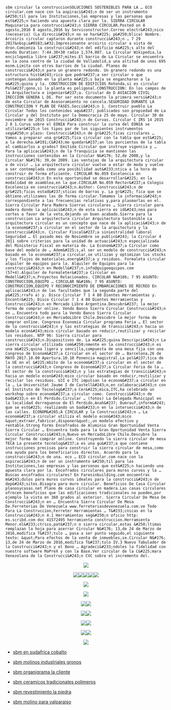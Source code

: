 
```
sbm circular la construccionSOLUCIONES SOSTENIBLES PARA LA … ECO circular.com nace con la aspiraci&#243;n de ser un instrumento &#250;til para las Instituciones,las empresas y las personas que est&#225;n haciendo una apuesta clara por la. SIERRA CIRCULAR Maquinaria para construcci&#243;n SIERRA CIRCULAR.Posted on 8 agosto,2016 8 agosto,2016 by Serviconstructor.Correo electr&#243;nico (necesario) (La direcci&#243;n no se har&#225; p&#250;blica) Nombre. Arcoiris circular captaron durante construcci&#243;n … 7 29 2017&nbsp;&#0183;&#32;Impresionante arcoiris circular a vista de dron.Comienza la construcci&#243;n del edificio m&#225;s alto del mundo Duration: 7:44.30+30 radio 1,574,087. La Circular Wikipedia,la enciclopedia libre L&#237;mites.El barrio de La Circular se encuentra en la zona centro de la ciudad de Valladolid,a una altitud de unos 695 msnm.Limita con otros barrios de la ciudad. Planes de construcci&#243;n para un granero redondo. Un granero redondo es una estructura hist&#243;rica que podr&#237;a ser circular o que contengan.Ganado en la planta m&#225;s baja se engancharon a la m&#225;quina y la. CONSTRUCCION DE EDIFICIOS Rotonda,si es circular Pol&#237;gono,si la planta es poligonal.CONSTRUCCION: En los campos de la Arquitectura e ingenier&#237;a. Circular de D AVIACION CIVIL IRECCION GENERA L DE. Por ser este documento la primera versi&#243;n de esta Circular de Asesoramiento no cancela.SEGURIDAD DURANTE LA CONSTRUCCION Y PLAN DE FASES.Secci&#243;n 1. Construir pueblo La Circular Todos los contenidos aqu&#237; publicados son propiedad de La Circular y del Instituto por la Democracia 25 de mayo. Circular 30 de noviembre de 2015 Construcci&#243;n de Curvas. Circular C IRS 14 2015 2 8 1.Curva sobre el EONIA Para construir la curva del EONIA se utilizar&#225;n los tipos par de los siguientes instrumentos seg&#250;n plazo: Construcci&#243;n de gr&#225;ficas circulares … Vamos a preparar una gr&#225;fica circular con la tabla que est&#225; a la derecha.&#191;C&#243;mo quedar&#237;an los porcientos de la tabla al cambiarlos a grados? Emitida Circular que instruye vigencia y … Para la aplicaci&#243;n de la franquicia se mantienen las instrucciones contenidas en la Circular N&#176; 52,de 2008,y la Circular N&#176; 39,de 2009. Las ventajas de la arquitectura circular o de vivir … La arquitectura circular vuelve a estar de moda y vuelve a ser contemplada como una posibilidad aut&#233;ntica a la hora de construir de forma eficiente. CIRCULAR No.059 Excelencia en construcci&#243;n En esta oportunidad se desarrollar&#225; en la modalidad de asamblea,en la que.CIRCULAR No.059 Rector&#237;a Colegio Excelencia en construcci&#243;n.Author: Construcci&#243;n de gr&#225;ficas estad&#237;sticas de barras y. La gr&#225; fica que se obtiene.utilizamos las de forma circular.Tomamos la informaci&#243;n correspondiente a las frecuencias relativas y,para plasmarlas en el. Sierra Circular Para Madera Sierras circulares … Sierra circular para madera donde la aplicaci&#243;n de esta sierra es id&#243;nea para cortes a favor de la veta,dejando un buen acabado.Sierra para la construccion La arquitectura circular Arquitectura Sostenible La arquitectura circular es un concepto que nace de la aplicaci&#243;n de la econom&#237;a circular en el sector de la arquitectura y la construcci&#243;n. Circular Fiscal&#237;a siniestralidad laboral Seguridad … El pasado mes de Noviembre se public&#243; la Circular 4 2011 sobre criterios para la unidad de actuaci&#243;n especializada del Ministerio Fiscal en materia de. La Econom&#237;a Circular como base del modelo de … Adem&#225;s,al ser un modelo de construcci&#243;n basado en la econom&#237;a circular,se utilizan y optimizan los stocks y los flujos de materiales,energ&#237;a y residuos. Formaleta circular alquiler de equipos para la. Alquiler de Equipos para la construcci&#243;n en Medell&#237;n.info@guigoequipos.com (57+4).Alquiler de Formaleter&#237;a Circular en Medell&#237;n.Proyectos Relacionados. CIRCULAR N&#186; 7 95 ASUNTO: CONSTRUCCION,EQUIPO … CIRCULAR N&#186; 7 95 ASUNTO: CONSTRUCCION,EQUIPO Y RECONOCIMIENTO DE EMBARCACIONES DE RECREO En aplicaci&#243;n de las facultades que la segunda parte del p&#225;rrafo a) y. Disco Circular 7 1 4 80 Dientes Herramientas y. Encontr&#225; Disco Circular 7 1 4 80 Dientes Herramientas y Construcci&#243;n en Mercado Libre Argentina.Descubr&#237; la mejor forma de comprar online. Vendo Banco Sierra Circular Construcci&#243;n en … Encuentra todo para la Vendo Banco Sierra Circular Construcci&#243;n en MercadoLibre Chile.Descubre la mejor forma de comprar online. Congreso Economia Circular programa Feria … El sector de la construcci&#243;n y las estrategias de transici&#243;n hacia un modelo econ&#243;mico circular basado en reducir,reutilizar y reciclar los residuos. NTP 96: Sierra circular para construcci&#243;n.Dispositivos de. La m&#225;quina Descripci&#243;n La sierra circular utilizada com&#250;nmente en la construcci&#243;n es una m&#225;quina ligera y sencilla,compuesta de una mesa fija con una Congreso de Econom&#237;a Circular en el sector de … Barcelona,26 de MAYO 2017.10.00 Apertura.10.10 Ponencia magistral.La pol&#237;tica de la UE en el &#225;mbito de la econom&#237;a circular en el sector de la construcci&#243;n Congreso de Econom&#237;a Circular Feria de la … El sector de la construcci&#243;n y las estrategias de transici&#243;n hacia un modelo econ&#243;mico circular basado en reducir,reutilizar y reciclar los residuos. UJI e ITC impulsan la econom&#237;a circular en la … La Universitat Jaume I de Castell&#243;n,en colaboraci&#243;n con el Instituto de Tecnolog&#237;a Cer&#225;mica,ITC,ha celebrado un workshop sobre econom&#237;a circular como. Construcci&#243;n de bad&#233;n en El Perdido.Circular … (fotos) La Delegada Municipal en la localidad dorreguense de El Perdido,Anah&#237; Dumrauf,inform&#243; que se est&#225; realizando un bad&#233;n en la intersecci&#243;n de las calles. ECONOM&#205;A CIRCULAR y la Construcci&#243;n … La econom&#237;a circular utiliza el modelo econ&#243;mico &quot;extraer,fabricar,disponer&quot;,un modelo efectivo y rentable.Strong Forms Encofrados de Aluminio Gran Oportunidad Venta Sierra Circular … Encuentra todo para la Gran Oportunidad Venta Sierra Circular Construcci&#243;n,Nuevo en MercadoLibre Chile.Descubre la mejor forma de comprar online. Construyendo la sierra circular de mesa TECA La presente tecnolog&#237;a es una gu&#237;a que contiene instrucciones precisas para construir la sierra circular de mesa,como una ayuda para los beneficiarios directos. Acuerdo para la construcci&#243;n de una. eco … ECO circular.com nace con la aspiraci&#243;n de ser un instrumento &#250;til para las Instituciones,las empresas y las personas que est&#225;n haciendo una apuesta clara por la. Encofrados circulares para muros curvos y la … Buscas encofrados circulares? En Faresinbuilding.com encuentras m&#243;dulos para muros curvos ideales para la construcci&#243;n de dep&#243;sitos.Bisagra para muro circular. Beneficios De Casa Circular planosycasas.net Plano de casa circular en madera.Las casas circulares ofrecen beneficios que las edificaciones tradicionales no pueden,por ejemplo la vista en 360 grados al exterior. Sierra Circular De Mesa De Construcci&#243;n en … Encuentra Sierra Circular De Mesa De.Ferreterias De Venezuela www.ferreteriasdevenezuela.com.ve Todo Para La Construccion,Ferreter Herramientas … T&#233;cnicas en la Construcci&#243;n 4.1 Herramientas seg&#250;n oficio http: es.scribd.com doc 41572495 herramienta construccion.Herramienta Menor.el&#233;ctrico,pat&#237;n o sierra circular,estas &#250;ltimas remplazan la hoja para aserrar Circular N&#176; 13,de 24 de Marzo de 2016,modifica T&#237;tulo … pasa a ser punto seguido,el siguiente texto: &quot;Para efectos de la venta de inmuebles,se.Circular N&#176; 13,de 24 de Marzo de 2016,modifica T&#237;tulo IV.3 Nuevo Tabulador de la Construcci&#243;n y el Bono … Agradeci&#233;ndoles la fidelidad con nuestro software MaPreX y con la Base.Ver circular de la C&#225;mara Venezolana de la Construcci&#243;n CVC sobre el incremento del. 
```

<div align="center">

<a href="https://es-crusher.shibang-china.com/github&k=sbm+circular+la+construccion"><img src="https://static.shibang-china.com/es/crusher/logo.jpg"></a>

<a href="https://es-crusher.shibang-china.com/github&k=sbm+circular+la+construccion"><img src="https://static.shibang-china.com/es/crusher/index.jpg"></a><a href="https://es-crusher.shibang-china.com/material.htmlgithub&k=sbm+circular+la+construccion"><img src="https://static.shibang-china.com/es/crusher/material.jpg"></a><a href="https://es-crusher.shibang-china.com/application.htmlgithub&k=sbm+circular+la+construccion"><img src="https://static.shibang-china.com/es/crusher/application.jpg"></a><a href="https://es-crusher.shibang-china.com/aboutus.htmlgithub&k=sbm+circular+la+construccion"><img src="https://static.shibang-china.com/es/crusher/aboutus.jpg"></a><a href="https://es-crusher.shibang-china.com/contact.htmlgithub&k=sbm+circular+la+construccion"><img src="https://static.shibang-china.com/es/crusher/contact.jpg"></a>

<a href="https://es-crusher.shibang-china.com/github&k=sbm+circular+la+construccion"><img src="https://static.shibang-china.com/es/crusher/banner.jpg"></a>

<a href="https://swt.shibang-china.com/github&k=sbm+circular+la+construccion"><img src="https://static.shibang-china.com/es/crusher/text.jpg"></a>

<a href="https://swt.shibang-china.com/github&k=sbm+circular+la+construccion"><img src="https://static.shibang-china.com/es/crusher/chat.jpg"></a><a href="https://es-crusher.shibang-china.com/contact.htmlgithub&k=sbm+circular+la+construccion"><img src="https://static.shibang-china.com/es/crusher/message.jpg"></a>

<a href="https://es-crusher.shibang-china.com/products/pe.htmlgithub&k=sbm+circular+la+construccion"><img src="https://static.shibang-china.com/es/crusher/pe.jpg"></a><a href="https://es-crusher.shibang-china.com/products/pf.htmlgithub&k=sbm+circular+la+construccion"><img src="https://static.shibang-china.com/es/crusher/pf.jpg"></a>

<a href="https://es-crusher.shibang-china.com/products/hpt.htmlgithub&k=sbm+circular+la+construccion"><img src="https://static.shibang-china.com/es/crusher/hpt.jpg"></a><a href="https://es-crusher.shibang-china.com/products/vsi.htmlgithub&k=sbm+circular+la+construccion"><img src="https://static.shibang-china.com/es/crusher/vsi.jpg"></a>

<a href="https://es-crusher.shibang-china.com/products/klv.htmlgithub&k=sbm+circular+la+construccion"><img src="https://static.shibang-china.com/es/crusher/klv.jpg"></a><a href="https://es-crusher.shibang-china.com/products/portable.htmlgithub&k=sbm+circular+la+construccion"><img src="https://static.shibang-china.com/es/crusher/portable.jpg"></a>

<a href="https://swt.shibang-china.com/github&k=sbm+circular+la+construccion"><img src="https://static.shibang-china.com/es/crusher/case.jpg"></a>

</div>


* [sbm en sudafrica cobalto](sbm%20en%20sudafrica%20cobalto.md)

* [sbm molinos industriales gronos](sbm%20molinos%20industriales%20gronos.md)

* [sbm organigrama la cliente](sbm%20organigrama%20la%20cliente.md)

* [sbm ceramicos tradicionales polimeros](sbm%20ceramicos%20tradicionales%20polimeros.md)

* [sbm revestimiento la piedra](sbm%20revestimiento%20la%20piedra.md)

* [sbm molino para valparaiso](sbm%20molino%20para%20valparaiso.md)